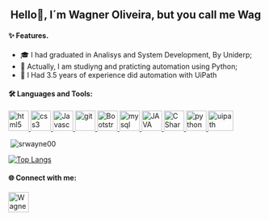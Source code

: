 <h2 align="center">Hello👋, I´m Wagner Oliveira, but you call me Wag</h2>

<h4 align="left">✨ Features.</h4>

- 🎓 I had graduated in Analisys and System Development, By Uniderp;
- 🔭 Actually, I am studiyng and praticting automation using Python;
- 🤝 I Had 3.5 years of experience did automation with UiPath 

<h4 align="left">🛠️ Languages and Tools:</h4>
<p align="left"> 
  <!--HTML5--><a href="https://www.w3.org/html/" target="_blank"> <img src="https://upload.wikimedia.org/wikipedia/commons/thumb/6/61/HTML5_logo_and_wordmark.svg/200px-HTML5_logo_and_wordmark.svg.png" alt="html5" width="40" height="40"/> </a> 
  
  <!--CSS3--><a href="https://www.w3schools.com/css/" target="_blank"> <img src="https://upload.wikimedia.org/wikipedia/commons/thumb/d/d5/CSS3_logo_and_wordmark.svg/1200px-CSS3_logo_and_wordmark.svg.png" alt="css3" width="40" height="40"/> </a> 
  
  <!--Javascript--><a href="https://www.w3schools.com/js/" target="_blank"> <img src="https://img.icons8.com/color/48/000000/javascript.png" alt="Javascript" width="40" height="40"/> </a>  

  <!--Git--><a href="https://git-scm.com/" target="_blank"> <img src="https://www.vectorlogo.zone/logos/git-scm/git-scm-icon.svg" alt="git" width="40" height="40"/> </a> 
  
  <!--Bootstrap--><a href="https://getbootstrap.com/" target="_blank"> <img src="https://upload.wikimedia.org/wikipedia/commons/thumb/b/b2/Bootstrap_logo.svg/220px-Bootstrap_logo.svg.png" alt="Bootstrap" width="40" height="40"/> </a> 
   
  <!--MySql--><a href="https://www.mysql.com/" target="_blank"> <img src="https://www.logo.wine/a/logo/MySQL/MySQL-Logo.wine.svg" alt="mysql" width="40" height="40"/> </a> 
  
  <!--JAVA--><a href="https://www.java.com/en/" target="_blank"> <img src="<img src="https://www.orafaq.com/wiki/images/thumb/2/21/Java_logo.jpg/300px-Java_logo.jpg" alt="JAVA" width="40" height="40"/> </a>           
  
  <!--C#--><a href="https://docs.microsoft.com/pt-br/dotnet/csharp/" target="_blank"> <img src="https://img.icons8.com/color/48/000000/c-plus-plus-logo.png" alt="C Sharp" width="40" height="40"/> </a> 
  
  <!--Python--><a href="https://python.org.br/" target="_blank"> <img src="https://img.icons8.com/color/48/000000/python.png" alt="python" width="40" height="40"/> </a>

  <!--RPA Uipath--><a href="https://www.uipath.com/pt/" target="_blank"> <img src="https://www.guru99.com/images/1/051818_1129_UiPathTutor5.png" alt="uipath" width="50" height="40"/> </a>  </p>

<p>&nbsp;<img align="justify" src="https://github-readme-stats.vercel.app/api?username=srwayne00&show_icons=true&locale=en" alt="srwayne00" /></p>

[![Top Langs](https://github-readme-stats.vercel.app/api/top-langs/?username=srwayne00&layout=compact)](https://github.com/anuraghazra/github-readme-stats)

<h4 align="left">🌐 Connect with me:</h4>
<a href="https://www.linkedin.com/in/wag0liveira/" ><img src="https://www.camillalichti.com/wp-content/uploads/2013/10/linkedin-ico.png" alt="Wagner Oliveira" width="40" height="40"> </a>
